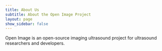 ```yaml
---
title: About Us
subtitle: About the Open Image Project
layout: page
show_sidebar: false
---
```

Open Image is an open-source imaging ultrasound project for ultrasound researchers and developers.

